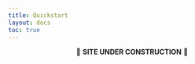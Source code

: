 ```yaml
---
title: Quickstart
layout: docs
toc: true
---
```

<div style="text-align:center">
🚧 <strong>SITE UNDER CONSTRUCTION</strong> 🚧
</div>
